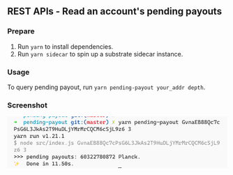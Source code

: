 ## REST APIs - Read an account's pending payouts

### Prepare

1. Run `yarn` to install dependencies.
2. Run `yarn sidecar` to spin up a substrate sidecar instance.

### Usage

To query pending payout, run `yarn pending-payout your_addr depth`.

### Screenshot

![](pending-payout.png)
